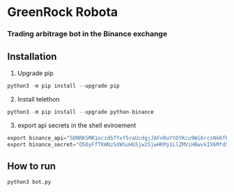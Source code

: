 # GreenRock Robota
### Trading arbitrage bot in the Binance exchange 


## Installation

1. Upgrade pip
```python 
python3 -m pip install --upgrade pip 
```

2. Install telethon
```python 
python3 -m pip install --upgrade python-binance

```

3. export api secrets in the shell eviroement 
```python 
export binance_api="5DNRKSMR1oczdbTYxY5raUcdgjJAFnRuYtDYKcu9Wi6rcsNkKfKdOWSOKl9gToQ8"
export binance_secret="O5OyFfTKWNzSXWSuHG5jw2SjwHRPp1LlZMViHBwvkIX6MfdSjQYJKD6dk6OHYCKo"
```

## How to run
```python
python3 bot.py
```


